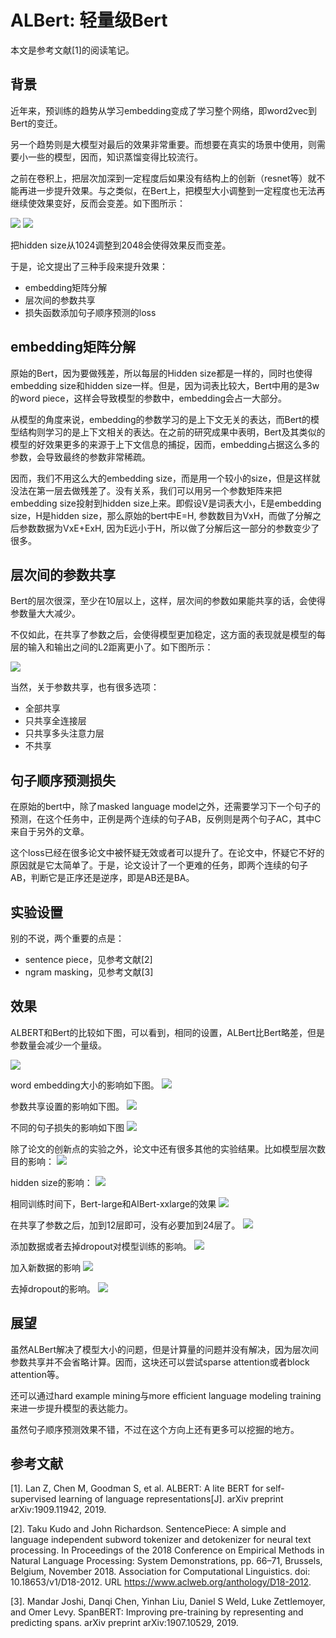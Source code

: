 # ALBert: 轻量级Bert

本文是参考文献[1]的阅读笔记。

## 背景

近年来，预训练的趋势从学习embedding变成了学习整个网络，即word2vec到Bert的变迁。

另一个趋势则是大模型对最后的效果非常重要。而想要在真实的场景中使用，则需要小一些的模型，因而，知识蒸馏变得比较流行。

之前在卷积上，把层次加深到一定程度后如果没有结构上的创新（resnet等）就不能再进一步提升效果。与之类似，在Bert上，把模型大小调整到一定程度也无法再继续使效果变好，反而会变差。如下图所示：

![](./1.png)
![](./2.png)

把hidden size从1024调整到2048会使得效果反而变差。

于是，论文提出了三种手段来提升效果：

- embedding矩阵分解
- 层次间的参数共享
- 损失函数添加句子顺序预测的loss

## embedding矩阵分解

原始的Bert，因为要做残差，所以每层的Hidden size都是一样的，同时也使得embedding size和hidden size一样。但是，因为词表比较大，Bert中用的是3w的word piece，这样会导致模型的参数中，embedding会占一大部分。

从模型的角度来说，embedding的参数学习的是上下文无关的表达，而Bert的模型结构则学习的是上下文相关的表达。在之前的研究成果中表明，Bert及其类似的模型的好效果更多的来源于上下文信息的捕捉，因而，embedding占据这么多的参数，会导致最终的参数非常稀疏。

因而，我们不用这么大的embedding size，而是用一个较小的size，但是这样就没法在第一层去做残差了。没有关系，我们可以用另一个参数矩阵来把embedding size投射到hidden size上来。即假设V是词表大小，E是embedding size，H是hidden size，那么原始的bert中E=H, 参数数目为VxH，而做了分解之后参数数据为VxE+ExH, 因为E远小于H，所以做了分解后这一部分的参数变少了很多。

## 层次间的参数共享

Bert的层次很深，至少在10层以上，这样，层次间的参数如果能共享的话，会使得参数量大大减少。

不仅如此，在共享了参数之后，会使得模型更加稳定，这方面的表现就是模型的每层的输入和输出之间的L2距离更小了。如下图所示：

![](./3.png)

当然，关于参数共享，也有很多选项：

- 全部共享
- 只共享全连接层
- 只共享多头注意力层
- 不共享

## 句子顺序预测损失

在原始的bert中，除了masked language model之外，还需要学习下一个句子的预测，在这个任务中，正例是两个连续的句子AB，反例则是两个句子AC，其中C来自于另外的文章。

这个loss已经在很多论文中被怀疑无效或者可以提升了。在论文中，怀疑它不好的原因就是它太简单了。于是，论文设计了一个更难的任务，即两个连续的句子AB，判断它是正序还是逆序，即是AB还是BA。

## 实验设置

别的不说，两个重要的点是：

- sentence piece，见参考文献[2]
- ngram masking，见参考文献[3]

## 效果

ALBERT和Bert的比较如下图，可以看到，相同的设置，ALBert比Bert略差，但是参数量会减少一个量级。

![](./4.png)

word embedding大小的影响如下图。
![](./5.png)

参数共享设置的影响如下图。
![](./6.png)

不同的句子损失的影响如下图
![](./7.png)

除了论文的创新点的实验之外，论文中还有很多其他的实验结果。比如模型层次数目的影响：
![](./8.png)

hidden size的影响：
![](./9.png)

相同训练时间下，Bert-large和AlBert-xxlarge的效果
![](./10.png)

在共享了参数之后，加到12层即可，没有必要加到24层了。
![](./11.png)

添加数据或者去掉dropout对模型训练的影响。
![](./12.png)

加入新数据的影响
![](./13.png)

去掉dropout的影响。
![](./14.png)

## 展望

虽然ALBert解决了模型大小的问题，但是计算量的问题并没有解决，因为层次间参数共享并不会省略计算。因而，这块还可以尝试sparse attention或者block attention等。

还可以通过hard example mining与more efficient language modeling training来进一步提升模型的表达能力。

虽然句子顺序预测效果不错，不过在这个方向上还有更多可以挖掘的地方。

## 参考文献

[1]. Lan Z, Chen M, Goodman S, et al. ALBERT: A lite BERT for self-supervised learning of language representations[J]. arXiv preprint arXiv:1909.11942, 2019.

[2]. Taku Kudo and John Richardson. SentencePiece: A simple and language independent subword tokenizer and detokenizer for neural text processing. In Proceedings of the 2018 Conference on Empirical Methods in Natural Language Processing: System Demonstrations, pp.
66–71, Brussels, Belgium, November 2018. Association for Computational Linguistics. doi:
10.18653/v1/D18-2012. URL https://www.aclweb.org/anthology/D18-2012.

[3]. Mandar Joshi, Danqi Chen, Yinhan Liu, Daniel S Weld, Luke Zettlemoyer, and Omer Levy.
SpanBERT: Improving pre-training by representing and predicting spans. arXiv preprint
arXiv:1907.10529, 2019.
